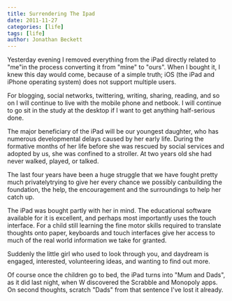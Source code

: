 ```yaml
---
title: Surrendering The Ipad
date: 2011-11-27
categories: [life]
tags: [life]
author: Jonathan Beckett
---
```


Yesterday evening I removed everything from the iPad directly related to "me"in the process converting it from "mine" to "ours". When I bought it, I knew this day would come, because of a simple truth; iOS (the iPad and iPhone operating system) does not support multiple users.

For blogging, social networks, twittering, writing, sharing, reading, and so on I will continue to live with the mobile phone and netbook. I will continue to go sit in the study at the desktop if I want to get anything half-serious done.

The major beneficiary of the iPad will be our youngest daughter, who has numerous developmental delays caused by her early life. During the formative months of her life before she was rescued by social services and adopted by us, she was confined to a stroller. At two years old she had never walked, played, or talked.

The last four years have been a huge struggle that we have fought pretty much privatelytrying to give her every chance we possibly canbuilding the foundation, the help, the encouragement and the surroundings to help her catch up.

The iPad was bought partly with her in mind. The educational software available for it is excellent, and perhaps most importantly uses the touch interface. For a child still learning the fine motor skills required to translate thoughts onto paper, keyboards and touch interfaces give her access to much of the real world information we take for granted.

Suddenly the little girl who used to look through you, and daydream is engaged, interested, volunteering ideas, and wanting to find out more.

Of course once the children go to bed, the iPad turns into "Mum and Dads", as it did last night, when W discovered the Scrabble and Monopoly apps. On second thoughts, scratch "Dads" from that sentence I've lost it already.